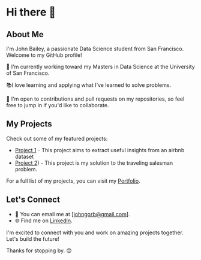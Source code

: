 # Hi there 👋

<!--
**JohnBailey2024/JohnBailey2024** is a ✨ _special_ ✨ repository because its `README.md` (this file) appears on your GitHub profile.

Here are some ideas to get you started:

- 🔭 I’m currently working on ...
- 🌱 I’m currently learning ...
- 👯 I’m looking to collaborate on ...
- 🤔 I’m looking for help with ...
- 💬 Ask me about ...
- 📫 How to reach me: ...
- 😄 Pronouns: ...
- ⚡ Fun fact: ...
-->


## About Me
I'm John Bailey, a passionate Data Science student from San Francisco. Welcome to my GitHub profile!

🌱 I'm currently working toward my Masters in Data Science at the University of San Francisco.

📚I love learning and applying what I’ve learned to solve problems. 

🤝 I'm open to contributions and pull requests on my repositories, so feel free to jump in if you'd like to collaborate.


## My Projects

Check out some of my featured projects:

- [Project 1](https://github.com/JohnBailey2024/AirBNB-NYC) - This project aims to extract useful insights from an airbnb dataset
- [Project 2](https://github.com/JohnBailey2024/Traveling-Salesman)) - This project is my solution to the traveling salesman problem.

For a full list of my projects, you can visit my [Portfolio](https://github.com/JohnBailey2024?tab=repositories).

## Let's Connect

- 📧 You can email me at [johngorb@gmail.com].
- 🌐 Find me on [LinkedIn](https://www.linkedin.com/in/john-bailey-1a131620a/).

I'm excited to connect with you and work on amazing projects together. Let's build the future!

Thanks for stopping by. 😊
